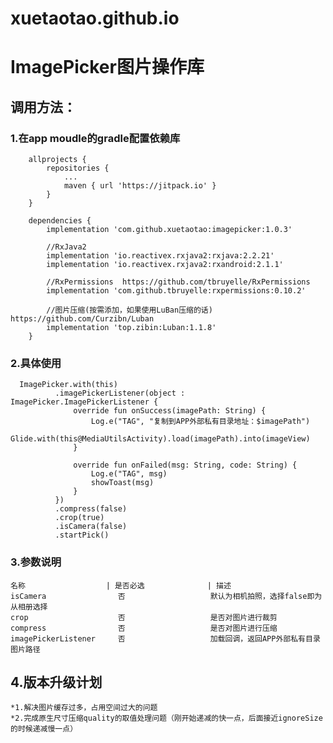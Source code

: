 # xuetaotao.github.io

# ImagePicker图片操作库

## 调用方法：

### 1.在app moudle的gradle配置依赖库

        allprojects {
            repositories {
                ...
                maven { url 'https://jitpack.io' }
            }
        }
        
        dependencies {
            implementation 'com.github.xuetaotao:imagepicker:1.0.3'
            
            //RxJava2
            implementation 'io.reactivex.rxjava2:rxjava:2.2.21'
            implementation 'io.reactivex.rxjava2:rxandroid:2.1.1'
              
            //RxPermissions  https://github.com/tbruyelle/RxPermissions
            implementation 'com.github.tbruyelle:rxpermissions:0.10.2'
                    
            //图片压缩(按需添加，如果使用LuBan压缩的话) https://github.com/Curzibn/Luban
            implementation 'top.zibin:Luban:1.1.8'
        }

### 2.具体使用

      ImagePicker.with(this)
              .imagePickerListener(object : ImagePicker.ImagePickerListener {
                  override fun onSuccess(imagePath: String) {
                      Log.e("TAG", "复制到APP外部私有目录地址：$imagePath")
                      Glide.with(this@MediaUtilsActivity).load(imagePath).into(imageView)
                  }

                  override fun onFailed(msg: String, code: String) {
                      Log.e("TAG", msg)
                      showToast(msg)
                  }
              })
              .compress(false)
              .crop(true)
              .isCamera(false)
              .startPick()

### 3.参数说明

    名称                  | 是否必选              | 描述
    isCamera                否                   默认为相机拍照，选择false即为从相册选择
    crop                    否                   是否对图片进行裁剪
    compress                否                   是否对图片进行压缩
    imagePickerListener     否                   加载回调，返回APP外部私有目录图片路径

## 4.版本升级计划

    *1.解决图片缓存过多，占用空间过大的问题
    *2.完成原生尺寸压缩quality的取值处理问题（刚开始递减的快一点，后面接近ignoreSize的时候递减慢一点）
